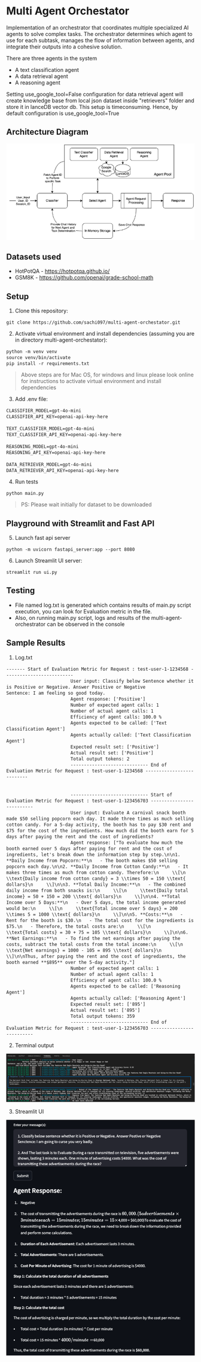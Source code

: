 # Multi Agent Orchestator
Implementation of an orchestrator that coordinates multiple specialized AI agents to solve complex tasks. The orchestrator  determines which agent to use for each subtask, manages the flow of information between agents, and integrate their outputs into a cohesive solution.

There are three agents in the system
- A text classification agent
- A data retrieval agent
- A reasoning agent

Setting use_google_tool=False configuration for data retrieval agent will create knowledge base from local json dataset inside "retrievers" folder and store it in lanceDB vector db. This setup is timeconsuming. Hence, by default configuration is use_google_tool=True

## Architecture Diagram

![screenshot_architecture](./screenshots/multi_agent_architecture.png)

## Datasets used
- HotPotQA - https://hotpotqa.github.io/
- GSM8K - https://github.com/openai/grade-school-math

## Setup

1. Clone this repository:
```
git clone https://github.com/sachi097/multi-agent-orchestator.git
```

2. Activate virtual environment and install dependencies (assuming you are in directory multi-agent-orchestator):
```
python -m venv venv
source venv/bin/activate
pip install -r requirements.txt
```
>Above steps are for Mac OS, for windows and linux please look online for instructions to activate virtual environment and install dependencies

3. Add .env file:
```
CLASSIFIER_MODEL=gpt-4o-mini
CLASSIFIER_API_KEY=openai-api-key-here

TEXT_CLASSIFIER_MODEL=gpt-4o-mini
TEXT_CLASSIFIER_API_KEY=openai-api-key-here

REASONING_MODEL=gpt-4o-mini
REASONING_API_KEY=openai-api-key-here

DATA_RETRIEVER_MODEL=gpt-4o-mini
DATA_RETRIEVER_API_KEY=openai-api-key-here
```

4. Run tests
```
python main.py
```
>PS: Please wait initially for dataset to be downloaded

## Playground with Streamlit and Fast API

5. Launch fast api server
```
python -m uvicorn fastapi_server:app --port 8080
```

6. Launch Streamlit UI server:
```
streamlit run ui.py
```

## Testing

- File named log.txt is generated which contains results of main.py script execution, you can look for Evaluation metric in the file.
- Also, on running main.py script, logs and results of the multi-agent-orchestrator can be observed in the console

## Sample Results

1. Log.txt
```
------- Start of Evaluation Metric for Request : test-user-1-1234568 --------------------------
                        User input: Classify below Sentence whether it is Positive or Negative. Answer Positive or Negative 
Sentence: I am feeling so good today.
                        Agent response: ['Positive']
                        Number of expected agent calls: 1
                        Number of actual agent calls: 1
                        Efficiency of agent calls: 100.0 %
                        Agents expected to be called: ['Text Classification Agent']
                        Agents actually called: ['Text Classification Agent']
                        Expected result set: ['Positive']
                        Actual result set: ['Positive']
                        Total output tokens: 2
                        ----------------------------- End of Evaluation Metric for Request : test-user-1-1234568 --------------------------

                
                        ----------------------------- Start of Evaluation Metric for Request : test-user-1-123456703 --------------------------
                        User input: Evaluate A carnival snack booth made $50 selling popcorn each day. It made three times as much selling cotton candy. For a 5-day activity, the booth has to pay $30 rent and $75 for the cost of the ingredients. How much did the booth earn for 5 days after paying the rent and the cost of ingredients?
                        Agent response: ["To evaluate how much the booth earned over 5 days after paying for rent and the cost of ingredients, let's break down the information step by step.\n\n1. **Daily Income from Popcorn:**\n   - The booth makes $50 selling popcorn each day.\n\n2. **Daily Income from Cotton Candy:**\n   - It makes three times as much from cotton candy. Therefore:\n     \\[\n     \\text{Daily income from cotton candy} = 3 \\times 50 = 150 \\text{ dollars}\n     \\]\n\n3. **Total Daily Income:**\n   - The combined daily income from both snacks is:\n     \\[\n     \\text{Daily total income} = 50 + 150 = 200 \\text{ dollars}\n     \\]\n\n4. **Total Income over 5 Days:**\n   - Over 5 days, the total income generated would be:\n     \\[\n     \\text{Total income over 5 days} = 200 \\times 5 = 1000 \\text{ dollars}\n     \\]\n\n5. **Costs:**\n   - Rent for the booth is $30.\n   - The total cost for the ingredients is $75.\n   - Therefore, the total costs are:\n     \\[\n     \\text{Total costs} = 30 + 75 = 105 \\text{ dollars}\n     \\]\n\n6. **Net Earnings:**\n   - To find the net earnings after paying the costs, subtract the total costs from the total income:\n     \\[\n     \\text{Net earnings} = 1000 - 105 = 895 \\text{ dollars}\n     \\]\n\nThus, after paying the rent and the cost of ingredients, the booth earned **$895** over the 5-day activity."]
                        Number of expected agent calls: 1
                        Number of actual agent calls: 1
                        Efficiency of agent calls: 100.0 %
                        Agents expected to be called: ['Reasoning Agent']
                        Agents actually called: ['Reasoning Agent']
                        Expected result set: ['895']
                        Actual result set: ['895']
                        Total output tokens: 359
                        ----------------------------- End of Evaluation Metric for Request : test-user-1-123456703 --------------------------
```

2. Terminal output

![screenshot_terminal](./screenshots/terminal.png)


3. Streamlit UI

![screenshot_streamlit](./screenshots/streamlit.png)